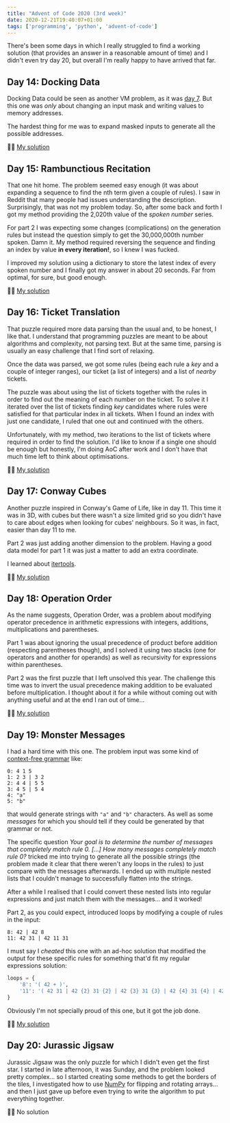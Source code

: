 ```yaml
---
title: "Advent of Code 2020 (3rd week)"
date: 2020-12-21T19:40:07+01:00
tags: ['programming', 'python', 'advent-of-code']
---
```


There's been some days in which I really struggled to find a working solution (that provides an answer in a reasonable amount of time) and I didn't even try day 20, but overall I'm really happy to have arrived that far. 

## Day 14: Docking Data

Docking Data could be seen as another VM problem, as it was [day 7](/posts/advent-of-code-2020-week-2/#day-8-handheld-halting). But this one was _only_ about changing an input mask and writing values to memory addresses.

The hardest thing for me was to expand masked inputs to generate all the possible addresses.

👨‍💻 [My solution](https://github.com/jordinebot/advent-of-code/blob/main/2020/day-14/main.py)

## Day 15: Rambunctious Recitation

That one hit home. The problem seemed easy enough (it was about expanding a sequence to find the nth term given a couple of rules). I saw in Reddit that many people had issues understanding the description. Surprisingly, that was not my problem today. So, after some back and forth I got my method providing the 2,020th value of the _spoken number_ series.

For part 2 I was expecting some changes (complications) on the generation rules but instead the question simply to get the 30,000,000th number spoken. Damn it. My method required reversing the sequence and finding an index by value **in every iteration!**, so I knew I was fucked.

I improved my solution using a dictionary to store the latest index of every spoken number and I finally got my answer in about 20 seconds. Far from optimal, for sure, but good enough.

👨‍💻 [My solution](https://github.com/jordinebot/advent-of-code/blob/main/2020/day-15/main.py)

## Day 16: Ticket Translation

That puzzle required more data parsing than the usual and, to be honest, I like that. I understand that programming puzzles are meant to be about algorithms and complexity, not parsing text. But at the same time, parsing is usually an easy challenge that I find sort of relaxing.

Once the data was parsed, we got some rules (being each rule a _key_ and a couple of integer ranges), our ticket (a list of integers) and a list of _nearby_ tickets.

The puzzle was about using the list of tickets together with the rules in order to find out the meaning of each number on the ticket. To solve it I iterated over the list of tickets finding _key_ candidates where rules were satisfied for that particular index in all tickets. When I found an index with just one candidate, I ruled that one out and continued with the others.

Unfortunately, with my method, two iterations to the list of tickets where required in order to find the solution. I'd like to know if a single one should be enough but honestly, I'm doing AoC after work and I don't have that much time left to think about optimisations.

👨‍💻 [My solution](https://github.com/jordinebot/advent-of-code/blob/main/2020/day-16/main.py)

## Day 17: Conway Cubes

Another puzzle inspired in Conway's Game of Life, like in day 11. This time it was in 3D, with cubes but there wasn't a size limited grid so you didn't have to care about edges when looking for cubes' neighbours. So it was, in fact, easier than day 11 to me.

Part 2 was just adding another dimension to the problem. Having a good data model for part 1 it was just a matter to add an extra coordinate.

I learned about [itertools](https://docs.python.org/3/library/itertools.html).

👨‍💻 [My solution](https://github.com/jordinebot/advent-of-code/blob/main/2020/day-17/main.py)

## Day 18: Operation Order

As the name suggests, Operation Order, was a problem about modifying operator precedence in arithmetic expressions with integers, additions, multiplications and parentheses.

Part 1 was about ignoring the usual precedence of product before addition (respecting parentheses though), and I solved it using two stacks (one for operators and another for operands) as well as recursivity for expressions within parentheses.

Part 2 was the first puzzle that I left unsolved this year. The challenge this time was to invert the usual precedence making addition to be evaluated before multiplication. I thought about it for a while without coming out with anything useful and at the end I ran out of time...

👨‍💻 [My solution](https://github.com/jordinebot/advent-of-code/blob/main/2020/day-18/main.py)

## Day 19: Monster Messages

I had a hard time with this one. The problem input was some kind of [context-free grammar](https://en.wikipedia.org/wiki/Context-free_grammar) like:

```
0: 4 1 5
1: 2 3 | 3 2
2: 4 4 | 5 5
3: 4 5 | 5 4
4: "a"
5: "b"
```

that would generate strings with `"a"` and `"b"` characters. As well as some _messages_ for which you should tell if they could be generated by that grammar or not.

The specific question _Your goal is to determine the number of messages that completely match rule 0. [...] How many messages completely match rule 0?_
tricked me into trying to generate all the possible strings (the problem made it clear that there weren't any loops in the rules) to just compare with the messages afterwards. I ended up with multiple nested lists that I couldn't manage to successfully flatten into the strings.

After a while I realised that I could convert these nested lists into regular expressions and just match them with the messages... and it worked!

Part 2, as you could expect, introduced loops by modifying a couple of rules in the input:

```
8: 42 | 42 8
11: 42 31 | 42 11 31
```

I must say I _cheated_ this one with an ad-hoc solution that modified the output for these specific rules for something that'd fit my regular expressions solution:

```python
loops = {
	'8': '( 42 + )',
	'11': '( 42 31 | 42 {2} 31 {2} | 42 {3} 31 {3} | 42 {4} 31 {4} | 42 {5} 31 {5} | 42 {6} 42 {6} )'
}
```

Obviously I'm not specially proud of this one, but it got the job done.

👨‍💻 [My solution](https://github.com/jordinebot/advent-of-code/blob/main/2020/day-19/main.py)

## Day 20: Jurassic Jigsaw

Jurassic Jigsaw was the only puzzle for which I didn't even get the first star. I started in late afternoon, it was Sunday, and the problem looked pretty complex... so I started creating some methods to get the borders of the tiles, I investigated how to use [NumPy](https://numpy.org/doc/stable/reference/routines.array-manipulation.html) for flipping and rotating arrays... and then I just gave up before even trying to write the algorithm to put everything together.

🤷‍♂️ No solution
